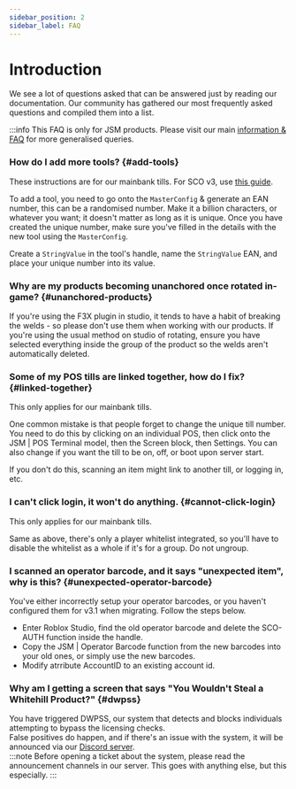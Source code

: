 ```yaml
---
sidebar_position: 2
sidebar_label: FAQ
---
```


# Introduction
We see a lot of questions asked that can be answered just by reading our documentation. Our community has gathered our most frequently asked questions and compiled them into a list.

:::info
This FAQ is only for JSM products. Please visit our main [information & FAQ](https://support.whitehill.club/docs) for more generalised queries.

### How do I add more tools? {#add-tools}
These instructions are for our mainbank tills. For SCO v3, use [this guide](./sco-v3/installation#7).

To add a tool, you need to go onto the `MasterConfig` & generate an EAN number, this can be a randomised number. Make it a billion characters, or whatever you want; it doesn't matter as long as it is unique. Once you have created the unique number, make sure you've filled in the details with the new tool using the `MasterConfig`.

Create a `StringValue` in the tool's handle, name the `StringValue` EAN, and place your unique number into its value.

### Why are my products becoming unanchored once rotated in-game? {#unanchored-products}
If you're using the F3X plugin in studio, it tends to have a habit of breaking the welds - so please don't use them when working with our products. If you're using the usual method on studio of rotating, ensure you have selected everything inside the group of the product so the welds aren't automatically deleted.

### Some of my POS tills are linked together, how do I fix? {#linked-together}
This only applies for our mainbank tills.

One common mistake is that people forget to change the unique till number. You need to do this by clicking on an individual POS, then click onto the JSM | POS Terminal model, then the Screen block, then Settings. You can also change if you want the till to be on, off, or boot upon server start.

If you don't do this, scanning an item might link to another till, or logging in, etc.

### I can't click login, it won't do anything. {#cannot-click-login}
This only applies for our mainbank tills.

Same as above, there's only a player whitelist integrated, so you'll have to disable the whitelist as a whole if it's for a group. Do not ungroup.

### I scanned an operator barcode, and it says "unexpected item", why is this? {#unexpected-operator-barcode}
You've either incorrectly setup your operator barcodes, or you haven't configured them for v3.1 when migrating. Follow the steps below.

* Enter Roblox Studio, find the old operator barcode and delete the SCO-AUTH function inside the handle.
* Copy the JSM | Operator Barcode function from the new barcodes into your old ones, or simply use the new barcodes.
* Modify atrribute AccountID to an existing account id.

### Why am I getting a screen that says "You Wouldn't Steal a Whitehill Product?" {#dwpss}  
You have triggered DWPSS, our system that detects and blocks individuals attempting to bypass the licensing checks.  
False positives do happen, and if there's an issue with the system, it will be announced via our [Discord server](https://whitehill.club/discord/).  
:::note 
Before opening a ticket about the system, please read the announcement channels in our server. This goes with anything else, but this especially. 
:::
